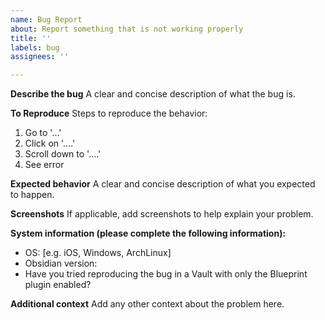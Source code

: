 ```yaml
---
name: Bug Report
about: Report something that is not working properly
title: ''
labels: bug
assignees: ''

---
```


**Describe the bug**
A clear and concise description of what the bug is.

**To Reproduce**
Steps to reproduce the behavior:
1. Go to '...'
2. Click on '....'
3. Scroll down to '....'
4. See error

**Expected behavior**
A clear and concise description of what you expected to happen.

**Screenshots**
If applicable, add screenshots to help explain your problem.

**System information (please complete the following information):**
 - OS: [e.g. iOS, Windows, ArchLinux]
 - Obsidian version:
 - Have you tried reproducing the bug in a Vault with only the Blueprint plugin enabled?

**Additional context**
Add any other context about the problem here.
